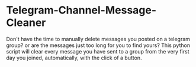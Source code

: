 # Telegram-Channel-Message-Cleaner
Don't have the time to manually delete messages you posted on a telegram group? or are the messages just too long for you to find yours? This python script will clear every message you have sent to a group from the very first day you joined, automatically, with the click of a button.
